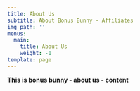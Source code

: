 ```yaml
---
title: About Us
subtitle: About Bonus Bunny - Affiliates
img_path: ''
menus:
  main:
    title: About Us
    weight: -1
template: page
---
```

**This is bonus bunny - about us - content**
